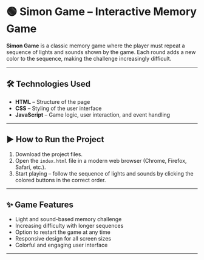 # 🟢 Simon Game – Interactive Memory Game

**Simon Game** is a classic memory game where the player must repeat a sequence of lights and sounds shown by the game. Each round adds a new color to the sequence, making the challenge increasingly difficult.

---

## 🛠 Technologies Used

- **HTML** – Structure of the page  
- **CSS** – Styling of the user interface  
- **JavaScript** – Game logic, user interaction, and event handling

---

## ▶️ How to Run the Project

1. Download the project files.  
2. Open the `index.html` file in a modern web browser (Chrome, Firefox, Safari, etc.).  
3. Start playing – follow the sequence of lights and sounds by clicking the colored buttons in the correct order.

---

## ✨ Game Features

- Light and sound-based memory challenge  
- Increasing difficulty with longer sequences  
- Option to restart the game at any time  
- Responsive design for all screen sizes  
- Colorful and engaging user interface

---
